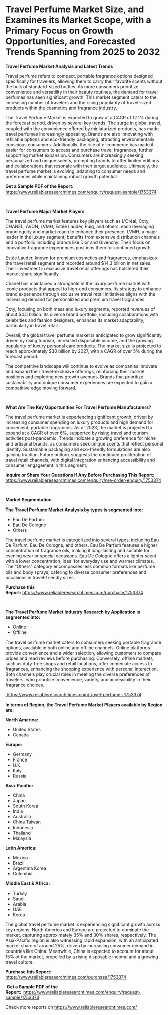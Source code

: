<p><h1>Travel Perfume Market Size, and Examines its Market Scope, with a Primary Focus on Growth Opportunities, and Forecasted Trends Spanning from 2025 to 2032</h1></p><p><strong>Travel Perfume Market Analysis and Latest Trends</strong></p>
<p><p>Travel perfume refers to compact, portable fragrance options designed specifically for travelers, allowing them to carry their favorite scents without the bulk of standard-sized bottles. As more consumers prioritize convenience and versatility in their beauty routines, the demand for travel perfumes has seen significant growth. This market segment caters to the increasing number of travelers and the rising popularity of travel-sized products within the cosmetics and fragrance industry.</p><p>The Travel Perfume Market is expected to grow at a CAGR of 12.1% during the forecast period, driven by several key trends. The surge in global travel, coupled with the convenience offered by miniaturized products, has made travel perfumes increasingly appealing. Brands are also innovating with refillable options and eco-friendly packaging, attracting environmentally conscious consumers. Additionally, the rise of e-commerce has made it easier for consumers to access and purchase travel fragrances, further supporting market expansion. Consumers are increasingly seeking personalized and unique scents, prompting brands to offer limited editions and collaborations that resonate with their target audience. Ultimately, the travel perfume market is evolving, adapting to consumer needs and preferences while maintaining robust growth potential.</p></p>
<p><strong>Get a Sample PDF of the Report:&nbsp;</strong> <a href="https://www.reliableresearchtimes.com/enquiry/request-sample/1753374?utm_campaign=2774&utm_medium=2&utm_source=Github&utm_content=ia&utm_term=04042025&utm_id=travel-perfume">https://www.reliableresearchtimes.com/enquiry/request-sample/1753374</a></p>
<p>&nbsp;</p>
<p><strong>Travel Perfume Major Market Players</strong></p>
<p><p>The travel perfume market features key players such as L'Oréal, Coty, CHANEL, AVON, LVMH, Estée Lauder, Puig, and others, each leveraging brand equity and market reach to enhance their presence. LVMH, a major leader in the luxury segment, benefits from extensive distribution channels and a portfolio including brands like Dior and Givenchy. Their focus on innovative fragrance experiences positions them for continued growth.</p><p>Estée Lauder, known for premium cosmetics and fragrances, emphasizes the travel retail segment and recorded around $14.3 billion in net sales. Their investment in exclusive travel retail offerings has bolstered their market share significantly.</p><p>Chanel has maintained a stronghold in the luxury perfume market with iconic products that appeal to high-end consumers. Its strategy to enhance brand experience through exclusive travel retail initiatives aligns with the increasing demand for personalized and premium travel fragrances.</p><p>Coty, focusing on both mass and luxury segments, reported revenues of about $4.5 billion. Its diverse brand portfolio, including collaborations with celebrities and fashion designers, enhances its market adaptability, particularly in travel retail.</p><p>Overall, the global travel perfume market is anticipated to grow significantly, driven by rising tourism, increased disposable income, and the growing popularity of luxury personal care products. The market size is projected to reach approximately $30 billion by 2027, with a CAGR of over 5% during the forecast period.</p><p>The competitive landscape will continue to evolve as companies innovate and expand their travel-exclusive offerings, reinforcing their market positions and exploring new growth avenues. Brands that prioritize sustainability and unique consumer experiences are expected to gain a competitive edge moving forward.</p></p>
<p>&nbsp;</p>
<p><strong>What Are The Key Opportunities For Travel Perfume Manufacturers?</strong></p>
<p><p>The travel perfume market is experiencing significant growth, driven by increasing consumer spending on luxury products and high demand for convenient, portable fragrances. As of 2023, the market is projected to expand at a CAGR of over 6%, supported by rising travel and tourism activities post-pandemic. Trends indicate a growing preference for niche and artisanal brands, as consumers seek unique scents that reflect personal identity. Sustainable packaging and eco-friendly formulations are also gaining traction. Future outlook suggests the continued proliferation of travel retail channels, with digital integration enhancing accessibility and consumer engagement in this segment.</p></p>
<p><strong>Inquire or Share Your Questions If Any Before Purchasing This Report:</strong> <a href="https://www.reliableresearchtimes.com/enquiry/pre-order-enquiry/1753374?utm_campaign=2774&utm_medium=2&utm_source=Github&utm_content=ia&utm_term=04042025&utm_id=travel-perfume">https://www.reliableresearchtimes.com/enquiry/pre-order-enquiry/1753374</a></p>
<p>&nbsp;</p>
<p><strong>Market Segmentation</strong></p>
<p><strong>The Travel Perfume Market Analysis by types is segmented into:</strong></p>
<p><ul><li>Eau De Parfum</li><li>Eau De Cologne</li><li>Others</li></ul></p>
<p><p>The travel perfume market is categorized into several types, including Eau De Parfum, Eau De Cologne, and others. Eau De Parfum features a higher concentration of fragrance oils, making it long-lasting and suitable for evening wear or special occasions. Eau De Cologne offers a lighter scent with a lower concentration, ideal for everyday use and warmer climates. The "Others" category encompasses less common formats like perfume oils and body sprays, catering to diverse consumer preferences and occasions in travel-friendly sizes.</p></p>
<p><strong>Purchase this Report:&nbsp;</strong><a href="https://www.reliableresearchtimes.com/purchase/1753374?utm_campaign=2774&utm_medium=2&utm_source=Github&utm_content=ia&utm_term=04042025&utm_id=travel-perfume">https://www.reliableresearchtimes.com/purchase/1753374</a></p>
<p>&nbsp;</p>
<p><strong>The Travel Perfume Market Industry Research by Application is segmented into:</strong></p>
<p><ul><li>Online</li><li>Offline</li></ul></p>
<p><p>The travel perfume market caters to consumers seeking portable fragrance options, available in both online and offline channels. Online platforms provide convenience and a wider selection, allowing customers to compare prices and read reviews before purchasing. Conversely, offline markets, such as duty-free shops and retail locations, offer immediate access to fragrances, enhancing the shopping experience with personal interaction. Both channels play crucial roles in meeting the diverse preferences of travelers, who prioritize convenience, variety, and accessibility in their fragrance choices.</p></p>
<p><a href="https://www.reliableresearchtimes.com/travel-perfume-r1753374?utm_campaign=2774&utm_medium=2&utm_source=Github&utm_content=ia&utm_term=04042025&utm_id=travel-perfume">&nbsp;https://www.reliableresearchtimes.com/travel-perfume-r1753374</a></p>
<p><strong>In terms of Region, the Travel Perfume Market Players available by Region are:</strong></p>
<p>
    <p> <strong> North America: </strong>
        <ul>
            <li>United States</li>
            <li>Canada</li>
        </ul>
        </p> 
    <p> <strong> Europe: </strong>
        <ul>
            <li>Germany</li>
            <li>France</li>
            <li>U.K.</li>
            <li>Italy</li>
            <li>Russia</li>
        </ul>
        </p> 
    <p> <strong> Asia-Pacific: </strong>
        <ul>
            <li>China</li>
            <li>Japan</li>
            <li>South Korea</li>
            <li>India</li>
            <li>Australia</li>
            <li>China Taiwan</li>
            <li>Indonesia</li>
            <li>Thailand</li>
            <li>Malaysia</li>
        </ul>
        </p> 
    <p> <strong> Latin America: </strong>
        <ul>
            <li>Mexico</li>
            <li>Brazil</li>
            <li>Argentina Korea</li>
            <li>Colombia</li>
        </ul>
        </p> 
    <p> <strong> Middle East & Africa: </strong>
        <ul>
            <li>Turkey</li>
            <li>Saudi</li>
            <li>Arabia</li>
            <li>UAE</li>
            <li>Korea</li>
        </ul>
    </p>
    </p>
<p><p>The global travel perfume market is experiencing significant growth across key regions. North America and Europe are projected to dominate the market, capturing approximately 35% and 30% shares, respectively. The Asia-Pacific region is also witnessing rapid expansion, with an anticipated market share of around 25%, driven by increasing consumer demand in countries like China. Meanwhile, China is expected to account for about 15% of the market, propelled by a rising disposable income and a growing travel culture.</p></p>
<p><strong>Purchase this Report: </strong><a href="https://www.reliableresearchtimes.com/purchase/1753374?utm_campaign=2774&utm_medium=2&utm_source=Github&utm_content=ia&utm_term=04042025&utm_id=travel-perfume">https://www.reliableresearchtimes.com/purchase/1753374</a></p>
<p>&nbsp;<strong>Get a Sample PDF of the Report:&nbsp;&nbsp;</strong><a href="https://www.reliableresearchtimes.com/enquiry/request-sample/1753374?utm_campaign=2774&utm_medium=2&utm_source=Github&utm_content=ia&utm_term=04042025&utm_id=travel-perfume">https://www.reliableresearchtimes.com/enquiry/request-sample/1753374</a></p>
<p><strong></strong></p>
<p>Check more reports on <a href="https://www.reliableresearchtimes.com/?utm_campaign=2774&utm_medium=2&utm_source=Github&utm_content=ia&utm_term=04042025&utm_id=travel-perfume">https://www.reliableresearchtimes.com/</a></p>